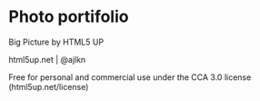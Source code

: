# Photo portifolio

Big Picture by HTML5 UP

html5up.net | @ajlkn

Free for personal and commercial use under the CCA 3.0 license (html5up.net/license)
